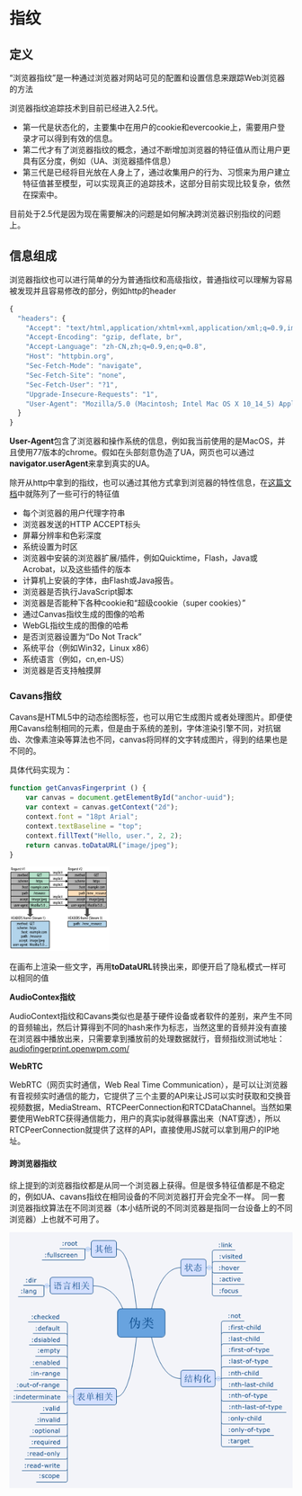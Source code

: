 # 指纹

## 定义

“浏览器指纹”是一种通过浏览器对网站可见的配置和设置信息来跟踪Web浏览器的方法

浏览器指纹追踪技术到目前已经进入2.5代。

* 第一代是状态化的，主要集中在用户的cookie和evercookie上，需要用户登录才可以得到有效的信息。
* 第二代才有了浏览器指纹的概念，通过不断增加浏览器的特征值从而让用户更具有区分度，例如（UA、浏览器插件信息）
* 第三代是已经将目光放在人身上了，通过收集用户的行为、习惯来为用户建立特征值甚至模型，可以实现真正的追踪技术，这部分目前实现比较复杂，依然在探索中。

目前处于2.5代是因为现在需要解决的问题是如何解决跨浏览器识别指纹的问题上。

## 信息组成

浏览器指纹也可以进行简单的分为普通指纹和高级指纹，普通指纹可以理解为容易被发现并且容易修改的部分，例如http的header

```javascript
{
  "headers": {
    "Accept": "text/html,application/xhtml+xml,application/xml;q=0.9,image/webp,image/apng,*/*;q=0.8,application/signed-exchange;v=b3", 
    "Accept-Encoding": "gzip, deflate, br", 
    "Accept-Language": "zh-CN,zh;q=0.9,en;q=0.8", 
    "Host": "httpbin.org", 
    "Sec-Fetch-Mode": "navigate", 
    "Sec-Fetch-Site": "none", 
    "Sec-Fetch-User": "?1", 
    "Upgrade-Insecure-Requests": "1", 
    "User-Agent": "Mozilla/5.0 (Macintosh; Intel Mac OS X 10_14_5) AppleWebKit/537.36 (KHTML, like Gecko) Chrome/77.0.3865.90 Safari/537.36"
  }
}
```

**User-Agent**包含了浏览器和操作系统的信息，例如我当前使用的是MacOS，并且使用77版本的chrome。假如在头部刻意伪造了UA，网页也可以通过**navigator.userAgent**来拿到真实的UA。

除开从http中拿到的指纹，也可以通过其他方式拿到浏览器的特性信息，在[这篇文档](https://panopticlick.eff.org/about)中就陈列了一些可行的特征值

* 每个浏览器的用户代理字符串
* 浏览器发送的HTTP ACCEPT标头
* 屏幕分辨率和色彩深度
* 系统设置为时区
* 浏览器中安装的浏览器扩展/插件，例如Quicktime，Flash，Java或Acrobat，以及这些插件的版本
* 计算机上安装的字体，由Flash或Java报告。
* 浏览器是否执行JavaScript脚本
* 浏览器是否能种下各种cookie和“超级cookie（super cookies）”
* 通过Canvas指纹生成的图像的哈希
* WebGL指纹生成的图像的哈希
* 是否浏览器设置为“Do Not Track”
* 系统平台（例如Win32，Linux x86）
* 系统语言（例如，cn,en-US）
* 浏览器是否支持触摸屏

### Cavans指纹

Cavans是HTML5中的动态绘图标签，也可以用它生成图片或者处理图片。即便使用Cavans绘制相同的元素，但是由于系统的差别，字体渲染引擎不同，对抗锯齿、次像素渲染等算法也不同，canvas将同样的文字转成图片，得到的结果也是不同的。

具体代码实现为：

```javascript
function getCanvasFingerprint () {
    var canvas = document.getElementById("anchor-uuid");
    var context = canvas.getContext("2d");
    context.font = "18pt Arial";
    context.textBaseline = "top";
    context.fillText("Hello, user.", 2, 2);
    return canvas.toDataURL("image/jpeg");
}
```

![](../.gitbook/assets/image%20%2816%29.png)

在画布上渲染一些文字，再用**toDataURL**转换出来，即便开启了隐私模式一样可以相同的值  


**AudioContex指纹**

AudioContext指纹和Cavans类似也是基于硬件设备或者软件的差别，来产生不同的音频输出，然后计算得到不同的hash来作为标志，当然这里的音频并没有直接在浏览器中播放出来，只需要拿到播放前的处理数据就行，音频指纹测试地址：[audiofingerprint.openwpm.com/](https://audiofingerprint.openwpm.com/)

**WebRTC**

WebRTC（网页实时通信，Web Real Time Communication），是可以让浏览器有音视频实时通信的能力，它提供了三个主要的API来让JS可以实时获取和交换音视频数据，MediaStream、RTCPeerConnection和RTCDataChannel。当然如果要使用WebRTC获得通信能力，用户的真实ip就得暴露出来（NAT穿透），所以RTCPeerConnection就提供了这样的API，直接使用JS就可以拿到用户的IP地址。

#### 跨浏览器指纹

综上提到的浏览器指纹都是从同一个浏览器上获得。但是很多特征值都是不稳定的，例如UA、cavans指纹在相同设备的不同浏览器打开会完全不一样。 同一套浏览器指纹算法在不同浏览器（本小结所说的不同浏览器是指同一台设备上的不同浏览器）上也就不可用了。

![](../.gitbook/assets/image%20%28135%29.png)



